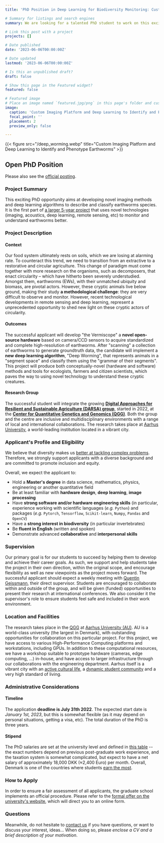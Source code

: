 ```yaml
---
title: 'PhD Position in Deep Learning for Biodiversity Monitoring: Custom Imaging Platform and Deep Learning to Identify and Phenotype Earthworms'

# Summary for listings and search engines
summary: We are looking for a talented PhD student to work on this exciting project at Aarhus University.

# Link this post with a project
projects: []

# Date published
date: '2023-06-06T00:00:00Z'

# Date updated
lastmod: '2023-06-06T00:00:00Z'

# Is this an unpublished draft?
draft: false

# Show this page in the Featured widget?
featured: false

# Featured image
# Place an image named `featured.jpg/png` in this page's folder and customize its options here.
image:
  caption: 'Custom Imaging Platform and Deep Learning to Identify and Phenotype Earthworms'
  focal_point: ''
  placement: 2
  preview_only: false

---
```

{{< figure src="/deep_worming.webp" title="Custom Imaging Platform and Deep Learning to Identify and Phenotype Earthworms" >}}

## Open PhD Position

Please also see the [official posting](https://phd.tech.au.dk/for-applicants/apply-here/saeropslag/TODO).

### Project Summary

This exciting PhD opportunity aims at developing novel imaging methods and deep learning algorithms to describe and classify earthworms species. It is the first part of [a larger 5-year project](https://researchleaderprogramme.com/recipients/quentin-geissmann/) that uses novel technologies (imaging, acoustics, deep learning, remote sensing, etc) to monitor and understand earthworms better.

### Project Description

#### Context

Our food system ultimately rests on soils, which we are losing at alarming rate. 
To counteract this trend, we need to transition from an extractive to a restorative and circular agriculture. 
This change of paradigm must come together with more research on the organisms, such as decomposers,
that enact circularity – which have hitherto been severely understudied. 
Amongst them, earthworms (EWs), with their unmatched ubiquity and biomass, are pivotal actors. 
However, these cryptic animals live below ground, making their study **a methodological challenge**: they are very difficult to observe and monitor. 
However, recent technological developments in remote sensing and deep learning, represent a unprecedented opportunity to shed new light on these cryptic actors of circularity.

#### Outcomes
The successful applicant will develop "the Vermiscope" a **novel open-source hardware** based on camera/CCD sensors to acquire standardized and complete high-resolution of earthworms. 
After "scanning" a collection of earthworms to generate groundtruth data, the candidate will implement a **new deep learning algorithm**, "Deep Worming", that represents animals in a "segment space" and classify them using the "grammar of their segments". This project will produce both conceptually-novel (hardware and software) methods and tools for ecologists, farmers and citizen scientists, which paves the way to using novel technology to understand these cryptic creatures.

#### Research Group
The successful student will integrate the growing **[Digital Approaches for Resilient and Sustainable Agriculture (DARSA) group](/)**, started in 2022, at the **[Center for Quantitative Genetics and Genomics (QGG)](https://qgg.au.dk/en)**. Both the group and the centre are inclusive and multidisciplinary environments with a range of local and international collaborations. The research takes place at [Aarhus University](https://international.au.dk), a world-leading institution located in a vibrant city.

### Applicant's Profile and Eligibility


We believe that diversity makes us [better at tackling complex problems](https://www.pnas.org/doi/abs/10.1073/pnas.1700616114).
Therefore, we strongly support applicants with a diverse background and are committed to promote inclusion and equity.

Overall, we expect the applicant to:
* Hold a **Master's degree** in data science, mathematics, physics, engineering or another quantitative field
* Be at least familiar with **hardware design**, **deep learning**, **image processing**
* Have **strong software and/or hardware engineering skills** (in particular, experience working with scientific languages (*e.g.* `Python`) and packages (*e.g.* `Pytorch`, `Tensorflow`, `Scikit-learn`, `Numpy`, `Pandas` and `OpenCV`) 
* Have a **strong interest in biodiversity** (in particular invertebrates)
* Be **fluent in English** (written and spoken) 
* Demonstrate advanced **collaborative** and **interpersonal skills**

### Supervision

Our primary goal is for our students to succeed by helping them to develop and achieve their career goals. As such, we support and help students take the project in their own direction, within the original scope, and encourage flexibility as well as new viewpoints as the project moves forward. The successful applicant should expect a weekly meeting with [Quentin Geissmann](/people/auto-qgeissmann), their direct supervisor. Students are encouraged to collaborate within and outside of the group, and will be given (funded) opportunities to present their research at international conferences. We also consider it the supervisor's role to ensure students feel safe and included in their work environment.


### Location and Facilities

The research takes place in the [QGG](https://qgg.au.dk/en/) at [Aarhus University (AU)](https://international.au.dk/).
AU is a world-class university (the largest in Denmark), with outstanding opportunities for collaboration on this particular project.
For this project, we have access to various High-Performance Computing platforms and workstations, including GPUs.
In addition to these computational resources, we have  a workshop suitable to prototype hardware (cameras, edge computing, ...) in-house, and have access to larger infrastructure through our collaborations with the engineering department.
Aarhus itself is a vibrant city with an [active cultural life](https://www.theguardian.com/travel/2016/apr/05/aarhus-denmark-city-of-culture-2017), a [dynamic student community](https://www.visitaarhus.com/groups/study-aarhus) and a very high standard of living.

### Administrative Considerations

#### Timeline

The application **deadline is July 31th 2022**.
The expected start date is *January 1st, 2023*, but this is somewhat flexible (as it may depend on personal situations, getting a visa, etc).
The total duration of the PhD is three years.

#### Stipend 
The PhD salaries are set at the university level and defined in [this table](https://www.hr.aau.dk/digitalAssets/1001/1001827_akademisk_skala_01.04.2021.pdf) -- the exact numbers depend on previous post-graduate work experience, and the taxation system is somewhat complicated, but expect to have a net salary of approximately 18,000 DKK (≈2,400 Euro) per month. Overall, Denmark is one of the countries where students [earn the most](https://www.studyinternational.com/news/highest-phd-stipend/).

### How to Apply
In order to ensure a fair assessment of all applicants, the graduate school implements an official procedure. Please refer to the [formal offer on the university's website](https://phd.tech.au.dk/for-applicants/apply-here/saeropslag/TODO), which will direct you to an online form.

### Questions

Meanwhile, do not hesitate to [contact us](mailto:qgeissmann@qgg.au.dk) if you have questions, or want to discuss your interest, ideas... When doing so, please *enclose a CV and a brief description of your motivation*.


